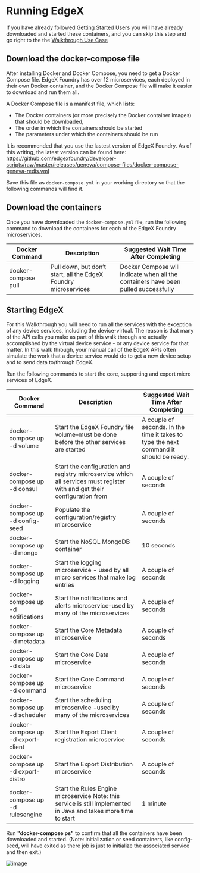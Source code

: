 # Running EdgeX

If you have already followed
[Getting Started Users](../getting-started/Ch-GettingStartedUsers.md)
 you will have
already downloaded and started these containers, and you can skip this
step and go right to the the [Walkthrough Use Case](./Ch-WalkthroughUseCase.md)

## Download the docker-compose file

After installing Docker and Docker Compose, you need to get a Docker
Compose file. EdgeX Foundry has over 12 microservices, each deployed in
their own Docker container, and the Docker Compose file will make it
easier to download and run them all.

A Docker Compose file is a manifest file, which lists:

-   The Docker containers (or more precisely the Docker container
    images) that should be downloaded,
-   The order in which the containers should be started
-   The parameters under which the containers should be run

It is recommended that you use the lastest version of EdgeX Foundry. As
of this writing, the latest version can be found here:
<https://github.com/edgexfoundry/developer-scripts/raw/master/releases/geneva/compose-files/docker-compose-geneva-redis.yml>

Save this file as `docker-compose.yml` in your working directory so that
the following commands will find it.

## Download the containers

Once you have downloaded the `docker-compose.yml` file, run the
following command to download the containers for each of the EdgeX
Foundry microservices.

|Docker Command	|Description	| Suggested Wait Time After Completing|
| --- | --- | --- |
|docker-compose pull |	Pull down, but don’t start, all the EdgeX Foundry microservices |	Docker Compose will indicate when all the containers have been pulled successfully|

## Starting EdgeX

For this Walkthrough you will need to run all the services with the
exception of any device services, including the device-virtual. The
reason is that many of the API calls you make as part of this walk
through are actually accomplished by the virtual device service - or any
device service for that matter. In this walk through, your manual call
of the EdgeX APIs often simulate the work that a device service would do
to get a new device setup and to send data to/through EdgeX.

Run the following commands to start the core, supporting and export
micro services of EdgeX.

|Docker Command	|Description|	Suggested Wait Time After Completing|
| --- | --- | --- |
|docker-compose up -d volume	| Start the EdgeX Foundry file volume–must be done before the other services are started |	A couple of seconds. In the time it takes to type the next command it should be ready. |
|docker-compose up -d consul	|Start the configuration and registry microservice which all services must register with and get their configuration from	|A couple of seconds
|docker-compose up -d config-seed|	Populate the configuration/registry microservice	|A couple of seconds|
|docker-compose up -d mongo|	Start the NoSQL MongoDB container	|10 seconds|
|docker-compose up -d logging|	Start the logging microservice - used by all micro services that make log entries	|A couple of seconds|
|docker-compose up -d notifications|	Start the notifications and alerts microservice–used by many of the microservices	|A couple of seconds|
|docker-compose up -d metadata|	Start the Core Metadata microservice	|A couple of seconds|
|docker-compose up -d data|	Start the Core Data microservice	|A couple of seconds|
|docker-compose up -d command|	Start the Core Command microservice	|A couple of seconds|
|docker-compose up -d scheduler|	Start the scheduling microservice -used by many of the microservices	|A couple of seconds|
|docker-compose up -d export-client|	Start the Export Client registration microservice	|A couple of seconds|
|docker-compose up -d export-distro|	Start the Export Distribution microservice	|A couple of seconds|
|docker-compose up -d rulesengine|	Start the Rules Engine microservice Note: this service is still implemented in Java and takes more time to start	|1 minute|

Run **"docker-compose ps"** to confirm that all the containers have
been downloaded and started. (Note: initialization or seed containers,
like config-seed, will have exited as there job is just to initialize
the associated service and then exit.)

![image](EdgeX_WalkthroughDockerProcesses.png)

